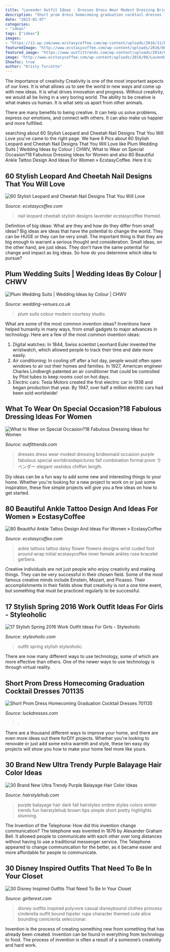 ```yaml
---
title: "Lavender Outfit Ideas - Dresses Dress Wear Modest Dressing Bridesmaid Occasion Purple Fabulous Special Worldinsidepictures Fall Combination Formal Prom ラベンダー Elegant Vestidos Chiffon Length"
description: "Short prom dress homecoming graduation cocktail dresses 701135"
date: "2023-02-07"
categories:
- "ideas"
tags: ["ideas"]
images:
- "https://i2.wp.com/www.ecstasycoffee.com/wp-content/uploads/2016/11/Daisy-flowers-with-initial-I.jpg?resize=600%2C498"
featuredImage: "http://www.ecstasycoffee.com/wp-content/uploads/2016/08/Lavender-themed-leopard-nail-art-design..jpg"
featured_image: "https://www.outfittrends.com/wp-content/uploads/2014/02/Stylish-Evening-Dresses-for-women.jpg"
image: "http://www.ecstasycoffee.com/wp-content/uploads/2016/08/Lavender-themed-leopard-nail-art-design..jpg"
ShowToc: true
author: "Kristy Turcotte"
---
```



The importance of creativity
Creativity is one of the most important aspects of our lives. It is what allows us to see the world in new ways and come up with new ideas. It is what drives innovation and progress.
Without creativity, we would all be living in a very boring world. The ability to be creative is what makes us human. It is what sets us apart from other animals.

There are many benefits to being creative. It can help us solve problems, express our emotions, and connect with others. It can also make us happier and more fulfilled.

	

		
searching about 60 Stylish Leopard and Cheetah Nail Designs That You Will Love you've came to the right page. We have 8 Pics about 60 Stylish Leopard and Cheetah Nail Designs That You Will Love like Plum Wedding Suits | Wedding Ideas by Colour | CHWV, What to Wear on Special Occasion?18 Fabulous Dressing Ideas for Women and also 80 Beautiful Ankle Tattoo Design And Ideas For Women » EcstasyCoffee. Here it is:
		
    
## 60 Stylish Leopard And Cheetah Nail Designs That You Will Love

<img loading=lazy src="http://www.ecstasycoffee.com/wp-content/uploads/2016/08/Lavender-themed-leopard-nail-art-design..jpg" onerror="this.onerror=null;this.src='https://tse2.mm.bing.net/th?id=OIP.-bg7TRA9HH9qrecZPkDGswHaKO&amp;pid=15.1';" alt="60 Stylish Leopard and Cheetah Nail Designs That You Will Love">

_Source: ecstasycoffee.com_

>nail leopard cheetah stylish designs lavender ecstasycoffee themed. 

	

Definition of big ideas: What are they and how do they differ from small ideas?
Big ideas are ideas that have the potential to change the world. They can be HUGE or they can be very small. The important thing is that they are big enough to warrant a serious thought and consideration. Small ideas, on the other hand, are just ideas. They don’t have the same potential for change and impact as big ideas. So how do you determine which idea to pursue?

    
## Plum Wedding Suits | Wedding Ideas By Colour | CHWV

<img loading=lazy src="https://www.wedding-venues.co.uk/sites/default/files/Plum-Wedding-Suits-modernimagestudios.jpg" onerror="this.onerror=null;this.src='https://tse4.mm.bing.net/th?id=OIP.hlN9qBc8cw0EBKCy8xQxGwHaLH&amp;pid=15.1';" alt="Plum Wedding Suits | Wedding Ideas by Colour | CHWV">

_Source: wedding-venues.co.uk_

>plum suits colour modern courtesy studio. 

	

What are some of the most common invention ideas?
Inventions have helped humanity in many ways, from small gadgets to major advances in technology. Here are a few of the most common invention ideas:
1. Digital watches: In 1844, Swiss scientist Leonhard Euler invented the wristwatch, which allowed people to track their time and date more easily.
2. Air conditioning: In cooling off after a hot day, people would often open windows to air out their homes and families. In 1927, American engineer Charles Lindbergh patented an air conditioner that could be controlled by Pitot tubes to keep rooms cool on hot days.
3. Electric cars: Tesla Motors created the first electric car in 1938 and began production that year. By 1947, over half a million electric cars had been sold worldwide!

    
## What To Wear On Special Occasion?18 Fabulous Dressing Ideas For Women

<img loading=lazy src="https://www.outfittrends.com/wp-content/uploads/2014/02/Stylish-Evening-Dresses-for-women.jpg" onerror="this.onerror=null;this.src='https://tse3.mm.bing.net/th?id=OIP.KZ2He7neN_8dQ-riYW0h-wHaLC&amp;pid=15.1';" alt="What to Wear on Special Occasion?18 Fabulous Dressing Ideas for Women">

_Source: outfittrends.com_

>dresses dress wear modest dressing bridesmaid occasion purple fabulous special worldinsidepictures fall combination formal prom ラベンダー elegant vestidos chiffon length. 

	

Diy ideas can be a fun way to add some new and interesting things to your home. Whether you're looking for a new project to work on or just some inspiration, these five simple projects will give you a few ideas on how to get started.

    
## 80 Beautiful Ankle Tattoo Design And Ideas For Women » EcstasyCoffee

<img loading=lazy src="https://i2.wp.com/www.ecstasycoffee.com/wp-content/uploads/2016/11/Daisy-flowers-with-initial-I.jpg?resize=600%2C498" onerror="this.onerror=null;this.src='https://tse2.mm.bing.net/th?id=OIP.LxZvXkwQXELBapY5FJhnjQHaGJ&amp;pid=15.1';" alt="80 Beautiful Ankle Tattoo Design And Ideas For Women » EcstasyCoffee">

_Source: ecstasycoffee.com_

>ankle tattoos tattoo daisy flower flowers designs wrist cuded foot around wrap initial ecstasycoffee inner female ankles rose bracelet gerbera. 

	

Creative individuals are not just people who enjoy creativity and making things. They can be very successful in their chosen field. Some of the most famous creative minds include Einstein, Mozart, and Picasso. Their accomplishments in their fields show that creativity is not a one time event, but something that must be practiced regularly to be successful.

    
## 17 Stylish Spring 2016 Work Outfit Ideas For Girls - Styleoholic

<img loading=lazy src="https://i.styleoholic.com/2016/02/stylish-spring-2016-work-outfit-ideas-for-girls-3.jpg" onerror="this.onerror=null;this.src='https://tse2.mm.bing.net/th?id=OIP.dp_aZoeDrBZuwXJ4Qy6MVgHaLI&amp;pid=15.1';" alt="17 Stylish Spring 2016 Work Outfit Ideas For Girls - Styleoholic">

_Source: styleoholic.com_

>outfit spring stylish styleoholic. 

	

There are now many different ways to use technology, some of which are more effective than others. One of the newer ways to use technology is through virtual reality.

    
## Short Prom Dress Homecoming Graduation Cocktail Dresses 701135

<img loading=lazy src="https://www.luckdresses.com/image/cache/catalog/products/007/01/135-1000x1500.jpg" onerror="this.onerror=null;this.src='https://tse4.mm.bing.net/th?id=OIP.IVMY6-x208A4_8RIfsfp_gHaLH&amp;pid=15.1';" alt="Short Prom Dress Homecoming Graduation Cocktail Dresses 701135">

_Source: luckdresses.com_

>. 

	

There are a thousand different ways to improve your home, and there are even more ideas out there forDIY projects. Whether you're looking to renovate or just add some extra warmth and style, these ten easy diy projects will show you how to make your home feel more like yours.

    
## 30 Brand New Ultra Trendy Purple Balayage Hair Color Ideas

<img loading=lazy src="http://hairstylehub.com/wp-content/uploads/2017/05/Purple-On-Black-Balayage.jpg" onerror="this.onerror=null;this.src='https://tse3.mm.bing.net/th?id=OIP.rOITqBH2W9brbQxwkxoshAHaLW&amp;pid=15.1';" alt="30 Brand New Ultra Trendy Purple Balayage Hair Color Ideas">

_Source: hairstylehub.com_

>purple balayage hair dark fall hairstyles ombre styles colors winter trends fun hairstylehub brown tips simple short pretty highlights stunning. 

	

The Invention of the Telephone: How did this invention change communication?
The telephone was invented in 1876 by Alexander Graham Bell. It allowed people to communicate with each other over long distances without having to use a traditional messenger service. The Telephone appeared to change communication for the better, as it became easier and more affordable for people to communicate.

    
## 30 Disney Inspired Outfits That Need To Be In Your Closet

<img loading=lazy src="http://girlterest.com/wp-content/uploads/2017/06/disney-outfit28.jpg" onerror="this.onerror=null;this.src='https://tse1.mm.bing.net/th?id=OIP.WDl6W3DsamQZg3GPwISjXQHaKw&amp;pid=15.1';" alt="30 Disney Inspired Outfits That Need To Be In Your Closet">

_Source: girlterest.com_

>disney outfits inspired polyvore casual disneybound clothes princess cinderella outfit bound hipster ropa character themed cute alice bounding cenicienta seleccionar. 

	

Invention is the process of creating something new from something that has already been created. Invention can be found in everything from technology to food. The process of invention is often a result of a someone’s creativity and hard work.

